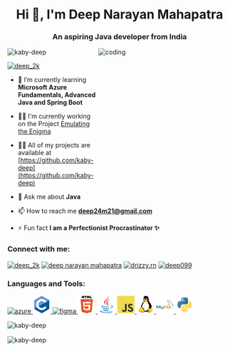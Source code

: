 <h1 align="center">Hi 👋, I'm Deep Narayan Mahapatra</h1>
<h3 align="center">An aspiring Java developer from India</h3>
<img align="right" alt="coding" height="300" width="300" src="https://media.tenor.com/_DOBjnGspYAAAAAM/code-coding.gif">

<p align="left"> <img src="https://komarev.com/ghpvc/?username=kaby-deep&label=Profile%20views&color=0e75b6&style=flat" alt="kaby-deep" /> </p>

<p align="left"> <a href="https://twitter.com/deep_2k" target="blank"><img src="https://img.shields.io/twitter/follow/deep_2k?logo=twitter&style=for-the-badge" alt="deep_2k" /></a> </p>

- 🌱 I’m currently learning **Microsoft Azure Fundamentals, Advanced Java and Spring Boot**

- 👨‍💻 I'm currently working on the Project [Emulating the Enigma](https://github.com/kaby-deep/Emulating-the-Enigma)

- 👨‍💻 All of my projects are available at [https://github.com/kaby-deep](https://github.com/kaby-deep)

- 💬 Ask me about **Java**

- 📫 How to reach me **deep24m21@gmail.com**

- ⚡ Fun fact **I am a Perfectionist Procrastinator ✨**

<h3 align="left">Connect with me:</h3>
<p align="left">
<a href="https://twitter.com/deep_2k" target="blank"><img align="center" src="https://raw.githubusercontent.com/rahuldkjain/github-profile-readme-generator/master/src/images/icons/Social/twitter.svg" alt="deep_2k" height="30" width="40" /></a>
<a href="https://linkedin.com/in/deep narayan mahapatra" target="blank"><img align="center" src="https://raw.githubusercontent.com/rahuldkjain/github-profile-readme-generator/master/src/images/icons/Social/linked-in-alt.svg" alt="deep narayan mahapatra" height="30" width="40" /></a>
<a href="https://instagram.com/drizzy.rn" target="blank"><img align="center" src="https://raw.githubusercontent.com/rahuldkjain/github-profile-readme-generator/master/src/images/icons/Social/instagram.svg" alt="drizzy.rn" height="30" width="40" /></a>
<a href="https://www.hackerrank.com/deep099" target="blank"><img align="center" src="https://raw.githubusercontent.com/rahuldkjain/github-profile-readme-generator/master/src/images/icons/Social/hackerrank.svg" alt="deep099" height="30" width="40" /></a>
</p>

<h3 align="left">Languages and Tools:</h3>
<p align="left"> <a href="https://azure.microsoft.com/en-in/" target="_blank" rel="noreferrer"> <img src="https://www.vectorlogo.zone/logos/microsoft_azure/microsoft_azure-icon.svg" alt="azure" width="40" height="40"/> </a> <a href="https://www.cprogramming.com/" target="_blank" rel="noreferrer"> <img src="https://raw.githubusercontent.com/devicons/devicon/master/icons/c/c-original.svg" alt="c" width="40" height="40"/> </a> <a href="https://www.figma.com/" target="_blank" rel="noreferrer"> <img src="https://www.vectorlogo.zone/logos/figma/figma-icon.svg" alt="figma" width="40" height="40"/> </a> <a href="https://www.w3.org/html/" target="_blank" rel="noreferrer"> <img src="https://raw.githubusercontent.com/devicons/devicon/master/icons/html5/html5-original-wordmark.svg" alt="html5" width="40" height="40"/> </a> <a href="https://www.java.com" target="_blank" rel="noreferrer"> <img src="https://raw.githubusercontent.com/devicons/devicon/master/icons/java/java-original.svg" alt="java" width="40" height="40"/> </a> <a href="https://developer.mozilla.org/en-US/docs/Web/JavaScript" target="_blank" rel="noreferrer"> <img src="https://raw.githubusercontent.com/devicons/devicon/master/icons/javascript/javascript-original.svg" alt="javascript" width="40" height="40"/> </a> <a href="https://www.linux.org/" target="_blank" rel="noreferrer"> <img src="https://raw.githubusercontent.com/devicons/devicon/master/icons/linux/linux-original.svg" alt="linux" width="40" height="40"/> </a> <a href="https://www.mysql.com/" target="_blank" rel="noreferrer"> <img src="https://raw.githubusercontent.com/devicons/devicon/master/icons/mysql/mysql-original-wordmark.svg" alt="mysql" width="40" height="40"/> </a> <a href="https://www.python.org" target="_blank" rel="noreferrer"> <img src="https://raw.githubusercontent.com/devicons/devicon/master/icons/python/python-original.svg" alt="python" width="40" height="40"/> </a> </p>

<p><img align="center" src="https://github-readme-stats.vercel.app/api/top-langs?username=kaby-deep&show_icons=true&locale=en&layout=compact" alt="kaby-deep" /></p>

<p><img align="center" src="https://github-readme-streak-stats.herokuapp.com/?user=kaby-deep&" alt="kaby-deep" /></p>
